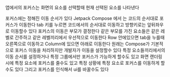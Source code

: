 앱에서의 포커스는 화면의 요소를 선택할때 현재 선택된 요소를 나타낸다

포커스에는 정해진 이동 순서가 있다
Jetpack Compose 에서 는 코드의 순서대로 포커스가 이동한다
tab 키를 누르면 코드에서의 순서대로 이동하고 방향키로는 앞뒤좌우로 이동할수 있다
포커스의 이동은 부모가 결정한다 같은 부모를 가진 요소들은 같은 레벨로 간주하고 같은 레벨끼리에서 우선적으로 이동한다
Row 안에있으면 tab을 누를때 오른쪽으로 이동하고
Column에 있으면 아래로 이동한다
원래는 Compose가 기본적으로 포커스 이동을 처리하지만 개발자가 이동을 설정할수 있다
특정 요소들끼리에서의 이동 순서를 설정하거나 특정 그룹에서만 포커스가 가능하게 할수도 있고 
화면 랜더링 시에 특정 요소에 포커스를 줄수도 있고 특정 상황에 특정 요소로 포커스를 이동하게 할수도 있다
그리고 포커스를 인식해서 ui를 바꿀수도 있다
